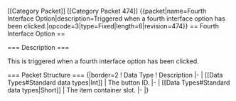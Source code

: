 \[\[Category Packet\]\] \[\[Category Packet 474\]\]
{{packet\|name=Fourth Interface Option\|description=Triggered when a
fourth interface option has been
clicked.\|opcode=3\|type=Fixed\|length=6\|revision=474}} == Fourth
Interface Option ==

=== Description ===

This is triggered when a fourth interface option has been clicked.

=== Packet Structure === {\|border=2 ! Data Type ! Description \|- \|
\[\[Data Types\#Standard data types\|Int\]\] \| The button ID. \|- \|
\[\[Data Types\#Standard data types\|Short\]\] \| The item container
slot. \|- \|}

